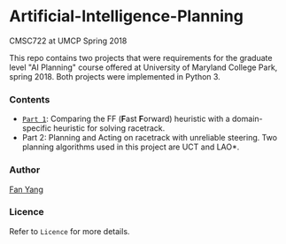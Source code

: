 # Artificial-Intelligence-Planning
CMSC722 at UMCP Spring 2018
      
This repo contains two projects that were requirements for the graduate level "AI Planning" course offered at University of Maryland College Park, spring 2018. Both projects were implemented in Python 3.

### Contents
* [`Part 1`](project1):  Comparing the FF (**F**ast **F**orward) heuristic with a domain-specific heuristic for solving racetrack.
* Part 2:  Planning and Acting on racetrack with unreliable steering. Two planning algorithms used in this project are UCT and LAO*. 

### Author
[Fan Yang](mailto:fyang3@cs.umd.edu)

### Licence
Refer to `Licence` for more details.
